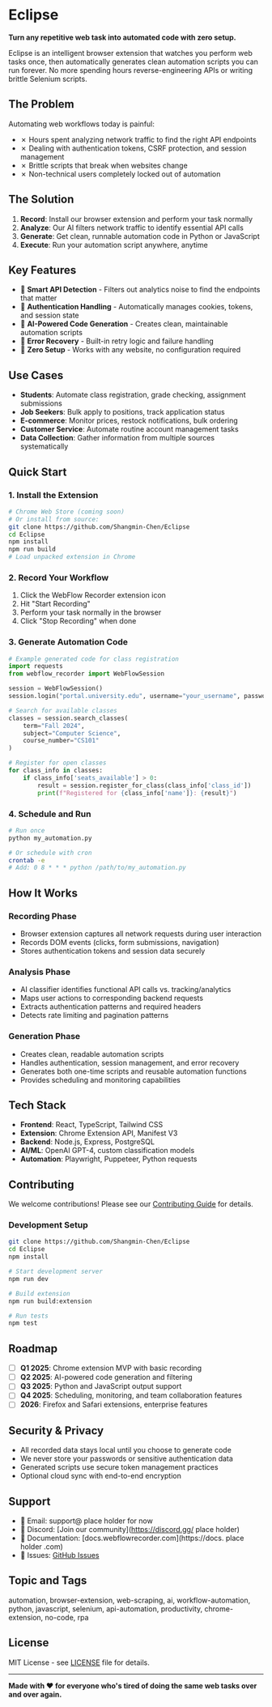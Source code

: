 # Eclipse

**Turn any repetitive web task into automated code with zero setup.**

Eclipse is an intelligent browser extension that watches you perform web tasks once, then automatically generates clean automation scripts you can run forever. No more spending hours reverse-engineering APIs or writing brittle Selenium scripts.

## The Problem

Automating web workflows today is painful:
- ✗ Hours spent analyzing network traffic to find the right API endpoints
- ✗ Dealing with authentication tokens, CSRF protection, and session management
- ✗ Brittle scripts that break when websites change
- ✗ Non-technical users completely locked out of automation

## The Solution

1. **Record**: Install our browser extension and perform your task normally
2. **Analyze**: Our AI filters network traffic to identify essential API calls
3. **Generate**: Get clean, runnable automation code in Python or JavaScript
4. **Execute**: Run your automation script anywhere, anytime

## Key Features

- 🎯 **Smart API Detection** - Filters out analytics noise to find the endpoints that matter
- 🔐 **Authentication Handling** - Automatically manages cookies, tokens, and session state
- 🧠 **AI-Powered Code Generation** - Creates clean, maintainable automation scripts
- 🔄 **Error Recovery** - Built-in retry logic and failure handling
- 🚀 **Zero Setup** - Works with any website, no configuration required

## Use Cases

- **Students**: Automate class registration, grade checking, assignment submissions
- **Job Seekers**: Bulk apply to positions, track application status
- **E-commerce**: Monitor prices, restock notifications, bulk ordering
- **Customer Service**: Automate routine account management tasks
- **Data Collection**: Gather information from multiple sources systematically

## Quick Start

### 1. Install the Extension
```bash
# Chrome Web Store (coming soon)
# Or install from source:
git clone https://github.com/Shangmin-Chen/Eclipse
cd Eclipse
npm install
npm run build
# Load unpacked extension in Chrome
```

### 2. Record Your Workflow
1. Click the WebFlow Recorder extension icon
2. Hit "Start Recording"
3. Perform your task normally in the browser
4. Click "Stop Recording" when done

### 3. Generate Automation Code
```python
# Example generated code for class registration
import requests
from webflow_recorder import WebFlowSession

session = WebFlowSession()
session.login("portal.university.edu", username="your_username", password="your_password")

# Search for available classes
classes = session.search_classes(
    term="Fall 2024",
    subject="Computer Science",
    course_number="CS101"
)

# Register for open classes
for class_info in classes:
    if class_info['seats_available'] > 0:
        result = session.register_for_class(class_info['class_id'])
        print(f"Registered for {class_info['name']}: {result}")
```

### 4. Schedule and Run
```bash
# Run once
python my_automation.py

# Or schedule with cron
crontab -e
# Add: 0 8 * * * python /path/to/my_automation.py
```

## How It Works

### Recording Phase
- Browser extension captures all network requests during user interaction
- Records DOM events (clicks, form submissions, navigation)
- Stores authentication tokens and session data securely

### Analysis Phase
- AI classifier identifies functional API calls vs. tracking/analytics
- Maps user actions to corresponding backend requests
- Extracts authentication patterns and required headers
- Detects rate limiting and pagination patterns

### Generation Phase
- Creates clean, readable automation scripts
- Handles authentication, session management, and error recovery
- Generates both one-time scripts and reusable automation functions
- Provides scheduling and monitoring capabilities

## Tech Stack

- **Frontend**: React, TypeScript, Tailwind CSS
- **Extension**: Chrome Extension API, Manifest V3
- **Backend**: Node.js, Express, PostgreSQL
- **AI/ML**: OpenAI GPT-4, custom classification models
- **Automation**: Playwright, Puppeteer, Python requests

## Contributing

We welcome contributions! Please see our [Contributing Guide](CONTRIBUTING.md) for details.

### Development Setup
```bash
git clone https://github.com/Shangmin-Chen/Eclipse
cd Eclipse
npm install

# Start development server
npm run dev

# Build extension
npm run build:extension

# Run tests
npm test
```

## Roadmap

- [ ] **Q1 2025**: Chrome extension MVP with basic recording
- [ ] **Q2 2025**: AI-powered code generation and filtering
- [ ] **Q3 2025**: Python and JavaScript output support
- [ ] **Q4 2025**: Scheduling, monitoring, and team collaboration features
- [ ] **2026**: Firefox and Safari extensions, enterprise features

## Security & Privacy

- All recorded data stays local until you choose to generate code
- We never store your passwords or sensitive authentication data
- Generated scripts use secure token management practices
- Optional cloud sync with end-to-end encryption

## Support

- 📧 Email: support@ place holder for now
- 💬 Discord: [Join our community](https://discord.gg/ place holder)
- 📖 Documentation: [docs.webflowrecorder.com](https://docs. place holder .com)
- 🐛 Issues: [GitHub Issues](https://github.com/Shangmin-Chen/Eclipse/issues)

## Topic and Tags
automation, browser-extension, web-scraping, ai, workflow-automation, python, javascript, selenium, api-automation, productivity, chrome-extension, no-code, rpa

## License

MIT License - see [LICENSE](LICENSE) file for details.

---

**Made with ❤️ for everyone who's tired of doing the same web tasks over and over again.**
